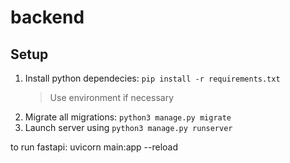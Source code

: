 # backend

## Setup

1. Install python dependecies: `pip install -r requirements.txt`
   > Use environment if necessary
2. Migrate all migrations: `python3 manage.py migrate`
3. Launch server using `python3 manage.py runserver`


to run fastapi: uvicorn main:app --reload
